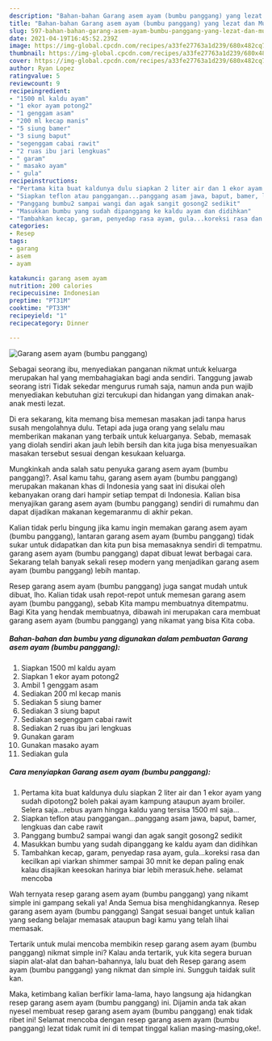```yaml
---
description: "Bahan-bahan Garang asem ayam (bumbu panggang) yang lezat dan Mudah Dibuat"
title: "Bahan-bahan Garang asem ayam (bumbu panggang) yang lezat dan Mudah Dibuat"
slug: 597-bahan-bahan-garang-asem-ayam-bumbu-panggang-yang-lezat-dan-mudah-dibuat
date: 2021-04-19T16:45:52.239Z
image: https://img-global.cpcdn.com/recipes/a33fe27763a1d239/680x482cq70/garang-asem-ayam-bumbu-panggang-foto-resep-utama.jpg
thumbnail: https://img-global.cpcdn.com/recipes/a33fe27763a1d239/680x482cq70/garang-asem-ayam-bumbu-panggang-foto-resep-utama.jpg
cover: https://img-global.cpcdn.com/recipes/a33fe27763a1d239/680x482cq70/garang-asem-ayam-bumbu-panggang-foto-resep-utama.jpg
author: Ryan Lopez
ratingvalue: 5
reviewcount: 9
recipeingredient:
- "1500 ml kaldu ayam"
- "1 ekor ayam potong2"
- "1 genggam asam"
- "200 ml kecap manis"
- "5 siung bamer"
- "3 siung baput"
- "segenggam cabai rawit"
- "2 ruas ibu jari lengkuas"
- " garam"
- " masako ayam"
- " gula"
recipeinstructions:
- "Pertama kita buat kaldunya dulu siapkan 2 liter air dan 1 ekor ayam yang sudah dipotong2 boleh pakai ayam kampung ataupun ayam broiler. Selera saja...rebus ayam hingga kaldu yang tersisa 1500 ml saja..."
- "Siapkan teflon atau panggangan...panggang asam jawa, baput, bamer, lengkuas dan cabe rawit"
- "Panggang bumbu2 sampai wangi dan agak sangit gosong2 sedikit"
- "Masukkan bumbu yang sudah dipanggang ke kaldu ayam dan didihkan"
- "Tambahkan kecap, garam, penyedap rasa ayam, gula...koreksi rasa dan kecilkan api viarkan shimmer sampai 30 mnit ke depan paling enak kalau disajikan keesokan harinya biar lebih merasuk.hehe. selamat mencoba"
categories:
- Resep
tags:
- garang
- asem
- ayam

katakunci: garang asem ayam 
nutrition: 200 calories
recipecuisine: Indonesian
preptime: "PT31M"
cooktime: "PT33M"
recipeyield: "1"
recipecategory: Dinner

---
```



![Garang asem ayam (bumbu panggang)](https://img-global.cpcdn.com/recipes/a33fe27763a1d239/680x482cq70/garang-asem-ayam-bumbu-panggang-foto-resep-utama.jpg)

Sebagai seorang ibu, menyediakan panganan nikmat untuk keluarga merupakan hal yang membahagiakan bagi anda sendiri. Tanggung jawab seorang istri Tidak sekedar mengurus rumah saja, namun anda pun wajib menyediakan kebutuhan gizi tercukupi dan hidangan yang dimakan anak-anak mesti lezat.

Di era  sekarang, kita memang bisa memesan masakan jadi tanpa harus susah mengolahnya dulu. Tetapi ada juga orang yang selalu mau memberikan makanan yang terbaik untuk keluarganya. Sebab, memasak yang diolah sendiri akan jauh lebih bersih dan kita juga bisa menyesuaikan masakan tersebut sesuai dengan kesukaan keluarga. 



Mungkinkah anda salah satu penyuka garang asem ayam (bumbu panggang)?. Asal kamu tahu, garang asem ayam (bumbu panggang) merupakan makanan khas di Indonesia yang saat ini disukai oleh kebanyakan orang dari hampir setiap tempat di Indonesia. Kalian bisa menyajikan garang asem ayam (bumbu panggang) sendiri di rumahmu dan dapat dijadikan makanan kegemaranmu di akhir pekan.

Kalian tidak perlu bingung jika kamu ingin memakan garang asem ayam (bumbu panggang), lantaran garang asem ayam (bumbu panggang) tidak sukar untuk didapatkan dan kita pun bisa memasaknya sendiri di tempatmu. garang asem ayam (bumbu panggang) dapat dibuat lewat berbagai cara. Sekarang telah banyak sekali resep modern yang menjadikan garang asem ayam (bumbu panggang) lebih mantap.

Resep garang asem ayam (bumbu panggang) juga sangat mudah untuk dibuat, lho. Kalian tidak usah repot-repot untuk memesan garang asem ayam (bumbu panggang), sebab Kita mampu membuatnya ditempatmu. Bagi Kita yang hendak membuatnya, dibawah ini merupakan cara membuat garang asem ayam (bumbu panggang) yang nikamat yang bisa Kita coba.

<!--inarticleads1-->

##### Bahan-bahan dan bumbu yang digunakan dalam pembuatan Garang asem ayam (bumbu panggang):

1. Siapkan 1500 ml kaldu ayam
1. Siapkan 1 ekor ayam potong2
1. Ambil 1 genggam asam
1. Sediakan 200 ml kecap manis
1. Sediakan 5 siung bamer
1. Sediakan 3 siung baput
1. Sediakan segenggam cabai rawit
1. Sediakan 2 ruas ibu jari lengkuas
1. Gunakan  garam
1. Gunakan  masako ayam
1. Sediakan  gula




<!--inarticleads2-->

##### Cara menyiapkan Garang asem ayam (bumbu panggang):

1. Pertama kita buat kaldunya dulu siapkan 2 liter air dan 1 ekor ayam yang sudah dipotong2 boleh pakai ayam kampung ataupun ayam broiler. Selera saja...rebus ayam hingga kaldu yang tersisa 1500 ml saja...
1. Siapkan teflon atau panggangan...panggang asam jawa, baput, bamer, lengkuas dan cabe rawit
1. Panggang bumbu2 sampai wangi dan agak sangit gosong2 sedikit
1. Masukkan bumbu yang sudah dipanggang ke kaldu ayam dan didihkan
1. Tambahkan kecap, garam, penyedap rasa ayam, gula...koreksi rasa dan kecilkan api viarkan shimmer sampai 30 mnit ke depan paling enak kalau disajikan keesokan harinya biar lebih merasuk.hehe. selamat mencoba




Wah ternyata resep garang asem ayam (bumbu panggang) yang nikamt simple ini gampang sekali ya! Anda Semua bisa menghidangkannya. Resep garang asem ayam (bumbu panggang) Sangat sesuai banget untuk kalian yang sedang belajar memasak ataupun bagi kamu yang telah lihai memasak.

Tertarik untuk mulai mencoba membikin resep garang asem ayam (bumbu panggang) nikmat simple ini? Kalau anda tertarik, yuk kita segera buruan siapin alat-alat dan bahan-bahannya, lalu buat deh Resep garang asem ayam (bumbu panggang) yang nikmat dan simple ini. Sungguh taidak sulit kan. 

Maka, ketimbang kalian berfikir lama-lama, hayo langsung aja hidangkan resep garang asem ayam (bumbu panggang) ini. Dijamin anda tak akan nyesel membuat resep garang asem ayam (bumbu panggang) enak tidak ribet ini! Selamat mencoba dengan resep garang asem ayam (bumbu panggang) lezat tidak rumit ini di tempat tinggal kalian masing-masing,oke!.

